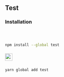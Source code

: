 ## Test

### Installation
##### <img src="https://raw.githubusercontent.com/npm/logos/master/npm%20logo/npm-logo-red.png" height=16/>
```bash
npm install --global test
```
##### <img src="https://raw.githubusercontent.com/yarnpkg/assets/master/yarn-kitten-full.png" height=24/>
```bash
yarn global add test
```
